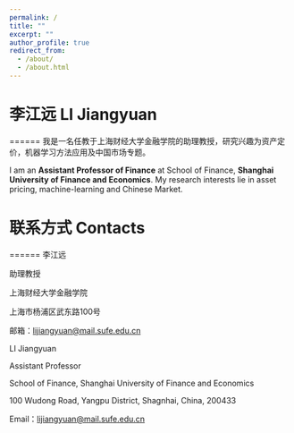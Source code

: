 ```yaml
---
permalink: /
title: ""
excerpt: ""
author_profile: true
redirect_from: 
  - /about/
  - /about.html
---
```


# 李江远 LI Jiangyuan
======
我是一名任教于上海财经大学金融学院的助理教授，研究兴趣为资产定价，机器学习方法应用及中国市场专题。

I am an **Assistant Professor of Finance** at School of Finance, **Shanghai University of Finance and Economics**. My research interests lie in asset pricing, machine-learning and Chinese Market.


# 联系方式 Contacts
======
李江远

助理教授

上海财经大学金融学院

上海市杨浦区武东路100号

邮箱：lijiangyuan@mail.sufe.edu.cn

LI Jiangyuan

Assistant Professor

School of Finance, Shanghai University of Finance and Economics

100 Wudong Road, Yangpu District, Shagnhai, China, 200433

Email：lijiangyuan@mail.sufe.edu.cn
